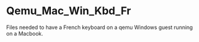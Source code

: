 # Qemu_Mac_Win_Kbd_Fr
Files needed to have a French keyboard on a qemu Windows guest running on a Macbook.

